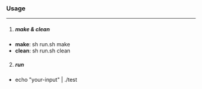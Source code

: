 ### Usage
------------
1. ##### make & clean
  - **make**: sh run.sh make
  - **clean**: sh run.sh clean

2.  ##### run
  - echo "your-input" | ./test
